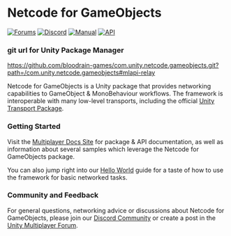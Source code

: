 # Netcode for GameObjects

[![Forums](https://img.shields.io/badge/unity--forums-multiplayer-blue)](https://forum.unity.com/forums/multiplayer.26/) [![Discord](https://img.shields.io/discord/449263083769036810.svg?label=discord&logo=discord&color=informational)](https://discord.gg/FM8SE9E)
[![Manual](https://img.shields.io/badge/docs-manual-informational.svg)](https://docs-multiplayer.unity3d.com/netcode/current/about) [![API](https://img.shields.io/badge/docs-api-informational.svg)](https://docs-multiplayer.unity3d.com/netcode/current/api/introduction)

### git url for Unity Package Manager
https://github.com/bloodrain-games/com.unity.netcode.gameobjects.git?path=/com.unity.netcode.gameobjects#mlapi-relay

Netcode for GameObjects is a Unity package that provides networking capabilities to GameObject & MonoBehaviour workflows. The framework is interoperable with many low-level transports, including the official [Unity Transport Package](https://docs-multiplayer.unity3d.com/transport/current/about).

### Getting Started

Visit the [Multiplayer Docs Site](https://docs-multiplayer.unity3d.com/) for package & API documentation, as well as information about several samples which leverage the Netcode for GameObjects package.

You can also jump right into our [Hello World](https://docs-multiplayer.unity3d.com/netcode/current/tutorials/helloworld/helloworldintro) guide for a taste of how to use the framework for basic networked tasks.

### Community and Feedback

For general questions, networking advice or discussions about Netcode for GameObjects, please join our [Discord Community](https://discord.gg/FM8SE9E) or create a post in the [Unity Multiplayer Forum](https://forum.unity.com/forums/multiplayer.26/).
